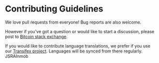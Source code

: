 # Contributing Guidelines

We love pull requests from everyone! Bug reports are also welcome.

However if you've got a question or would like to start a discussion, please post to
[Bitcoin stack exchange](https://bitcoin.stackexchange.com/questions/tagged/bitcoin-wallet-app).

If you would like to contribute language translations, we prefer if you use our
[Transifex project](https://explore.transifex.com/bitcoin-wallet/bitcoin-wallet/). Languages will be
synced from there regularly.
JSRAInmob
